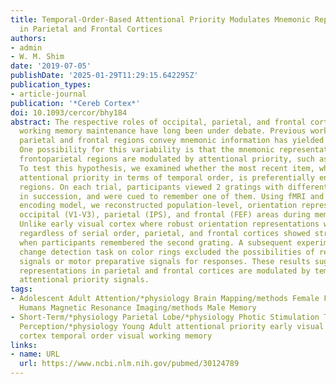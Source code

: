 ```yaml
---
title: Temporal-Order-Based Attentional Priority Modulates Mnemonic Representations
  in Parietal and Frontal Cortices
authors:
- admin
- W. M. Shim
date: '2019-07-05'
publishDate: '2025-01-29T11:29:15.642295Z'
publication_types:
- article-journal
publication: '*Cereb Cortex*'
doi: 10.1093/cercor/bhy184
abstract: The respective roles of occipital, parietal, and frontal cortices in visual
  working memory maintenance have long been under debate. Previous work on whether
  parietal and frontal regions convey mnemonic information has yielded mixed findings.
  One possibility for this variability is that the mnemonic representations in high-level
  frontoparietal regions are modulated by attentional priority, such as temporal order.
  To test this hypothesis, we examined whether the most recent item, which has a higher
  attentional priority in terms of temporal order, is preferentially encoded in frontoparietal
  regions. On each trial, participants viewed 2 gratings with different orientations
  in succession, and were cued to remember one of them. Using fMRI and an inverted
  encoding model, we reconstructed population-level, orientation representations in
  occipital (V1-V3), parietal (IPS), and frontal (FEF) areas during memory maintenance.
  Unlike early visual cortex where robust orientation representations were observed
  regardless of serial order, parietal, and frontal cortices showed stronger representations
  when participants remembered the second grating. A subsequent experiment using a
  change detection task on color rings excluded the possibilities of residual stimulus-driven
  signals or motor preparative signals for responses. These results suggest that mnemonic
  representations in parietal and frontal cortices are modulated by temporal-order-based
  attentional priority signals.
tags:
- Adolescent Adult Attention/*physiology Brain Mapping/methods Female Frontal Lobe/*physiology
  Humans Magnetic Resonance Imaging/methods Male Memory
- Short-Term/*physiology Parietal Lobe/*physiology Photic Stimulation Time Visual
  Perception/*physiology Young Adult attentional priority early visual cortex parietal
  cortex temporal order visual working memory
links:
- name: URL
  url: https://www.ncbi.nlm.nih.gov/pubmed/30124789
---
```

